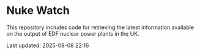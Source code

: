 # Nuke Watch

This repository includes code for retrieving the latest information available on the output of EDF nuclear power plants in the UK.

Last updated: 2025-08-08 22:16